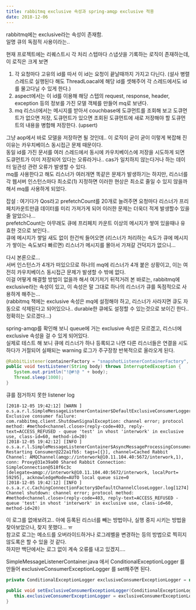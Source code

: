 ```yaml
---
title: rabbitmq exclusive 속성과 spring-amqp exclusive 적용
date: 2018-12-06
---
```


rabbitmq에는 exclusive라는 속성이 존재함.  
일명 큐의 독점적 사용이라는..  

현재 프로젝트에는 리퀘스트시 각 처리 스텝마다 스냅샷을 기록하는 로직이 존재하는데, 이 로직은 크게 보면  
1. 각 요청마다 고유의 id를 따서 이 id는 요청이 끝날때까지 가지고 다닌다. (설사 병렬 스레드로 실행된다 해도 ThreadLoacal에 해당 id를 셋해주어 각 스레드에서도 id를 물고다닐 수 있게 한다.)
2. aspect에서는 이 id를 이용해 해당 스텝의 request, response, header, exception 등의 정보를 가진 모델 객체를 만들어 mq로 보낸다.
3. mq 리스너에서는 메시지를 받아서 couchbase에 도큐먼트를 조회해 보고 도큐먼트가 없으면 저장, 도큐먼트가 있으면 조회된 도큐먼트에 새로 저장해야 할 도큐먼트의 내용을 병합해 저장한다. (upsert)

그냥 aop에서 바로 모델을 저장하면 될 것인데.. 이 로직이 굳이 굳이 이렇게 복잡해 진 이유는 카우치베이스 동시접근 문제 때문이다.  
동일 id를 가진 문서를 여러 스레드에서 동시에 카우치베이스에 저장을 시도하게 되면 도큐먼트가 이미 저장되어 있다는 오류라거나.. cas가 일치하지 않는다거나 하는 데이터 일관성 관련 오류가 발생할 수 있다.  
mq를 사용한다고 해도 리스너가 여러개면 똑같은 문제가 발생하기는 하지만, 리스너를 각 웹서버 인스턴스마다 최소로(1) 지정하면 이러한 현상은 최소로 줄일 수 있지 않을까 해서 mq를 사용하게 되었다.  

잡설 : 여기다가 Qos라고 prefetchCount를 20개로 늘려주면 요청마다 리스너가 프리페치카운트만큼 데이터를 미리 가져가게 되어 이러한 문제는 더욱더 적게 발생할수 있을줄 알았으나...  
prefetchCount는 아무래도 큐에 프리페치 카운트 이상의 메시지가 쌓여 있을때나 유효한 것으로 보인다..  
큐에 메시지가 쌓일 새도 없이 한건씩 들어오면 (리스너가 처리하는 속도가 큐에 메시지가 쌓이는 속도보다 빠르면) 리스너가 메시지를 몰아서 가져갈 건덕지가 없으니...  

다시 본론으로...  
서버 인스턴스가 4개가 떠있으므로 하나의 mq에 리스너가 4개 붙은 상황이고, 이는 여전히 카우치베이스 동시접근 문제가 발생할 수 밖에 없다.  
이걸 어떻게 해결할 방법이 없을까 해서 여기저기 뒤적거려 본 바로는, rabbitmq에 exclusive라는 속성이 있고, 이 속성은 말 그대로 하나의 리스너가 큐를 독점적으로 사용하게 해주는...  
(rabbitmq 책에는 exclusive 속성은 mq에 설정해야 하고, 리스너가 사라지면 큐도 자동으로 삭제된다고 되어있으나.. durable한 큐에도 설정할 수 있는것으로 보이긴 한다.. 정확히는 모르겠다...)

spring-amqp를 확인해 보니 queue에 거는 exclusive 속성은 모르겠고, 리스너에 exclusive 속성을 걸 수 있게 되어있다.  
실제로 테스트 해 보니 큐에 리스너가 하나 등록되고 나면 다른 리스너들은 연결을 시도하다가 거절되어 실패되는 warning 로그가 주구장창 반복적으로 올라오게 된다.  

```java
@RabbitListener(containerFactory = "snapshotListenerContainerFactory", exclusive = true, queues = "test")
public void testListener(String body) throws InterruptedException {
   System.out.println("!@#!@ " + body);
   Thread.sleep(1000);
}
```

큐를 점거하지 못한 listener log

```
[2018-12-05 19:42:12] [WARN ] o.s.a.r.l.SimpleMessageListenerContainer$DefaultExclusiveConsumerLogger.log[1774] Exclusive consumer failure: com.rabbitmq.client.ShutdownSignalException: channel error; protocol method: #method<channel.close>(reply-code=403, reply-text=ACCESS_REFUSED - queue 'test' in vhost 'interwork' in exclusive use, class-id=60, method-id=20)
[2018-12-05 19:42:12] [INFO ] o.s.a.r.l.SimpleMessageListenerContainer$AsyncMessageProcessingConsumer.run[1690] Restarting Consumer@222a1fb5: tags=[{}], channel=Cached Rabbit Channel: AMQChannel(amqp://interwork@10.11.104.40:5672/interwork,1), conn: Proxy@31e39a00 Shared Rabbit Connection: SimpleConnection@518f6c3c [delegate=amqp://interwork@10.11.104.40:5672/interwork, localPort= 59295], acknowledgeMode=AUTO local queue size=0
[2018-12-05 19:42:12] [INFO ] o.s.a.r.c.CachingConnectionFactory$DefaultChannelCloseLogger.log[1274] Channel shutdown: channel error; protocol method: #method<channel.close>(reply-code=403, reply-text=ACCESS_REFUSED - queue 'test' in vhost 'interwork' in exclusive use, class-id=60, method-id=20)

```

이 로그를 없애보려고.. 아예 등록된 리스너를 빼는 방법이나, 실행 중지 시키는 방법을 찾아보았으나, 찾지 못했다... ㅠ  
참고로 로그는 메소드를 오버라이드하거나 로그레벨을 변경하는 등의 방법으로 찍히지 않도록은 할 수 있을 것 같다.  
하지만 백단에서는 로그 없이 계속 오류를 내고 있겠지....  


SimpleMessageListenerContainer.java 에서 ConditionalExceptionLogger 를 만들어 exclusiveConsumerExceptionLogger 를 set해주면 된다.
```java
private ConditionalExceptionLogger exclusiveConsumerExceptionLogger = new DefaultExclusiveConsumerLogger();

public void setExclusiveConsumerExceptionLogger(ConditionalExceptionLogger exclusiveConsumerExceptionLogger) {
   this.exclusiveConsumerExceptionLogger = exclusiveConsumerExceptionLogger;
}
```
